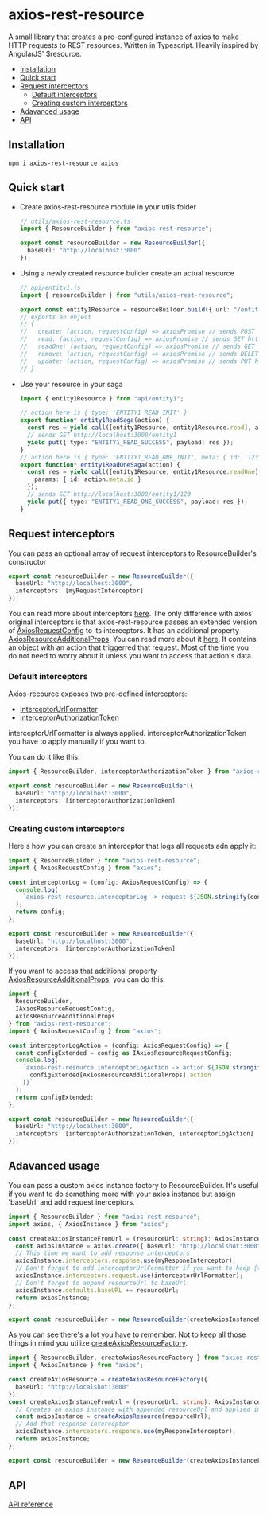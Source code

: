 # axios-rest-resource

A small library that creates a pre-configured instance of axios to make HTTP requests to REST resources. Written in Typescript. Heavily inspired by AngularJS' $resource.

<!-- START doctoc generated TOC please keep comment here to allow auto update -->
<!-- DON'T EDIT THIS SECTION, INSTEAD RE-RUN doctoc TO UPDATE -->
<!-- DON'T EDIT THIS SECTION, INSTEAD RE-RUN doctoc TO UPDATE -->

- [Installation](#installation)
- [Quick start](#quick-start)
- [Request interceptors](#request-interceptors)
  - [Default interceptors](#default-interceptors)
  - [Creating custom interceptors](#creating-custom-interceptors)
- [Adavanced usage](#adavanced-usage)
- [API](#api)

<!-- END doctoc generated TOC please keep comment here to allow auto update -->

## Installation

```
npm i axios-rest-resource axios
```

## Quick start

- Create axios-rest-resource module in your utils folder

  ```ts
  // utils/axios-rest-resource.ts
  import { ResourceBuilder } from "axios-rest-resource";

  export const resourceBuilder = new ResourceBuilder({
    baseUrl: "http://localhost:3000"
  });
  ```

- Using a newly created resource builder create an actual resource

  ```ts
  // api/entity1.js
  import { resourceBuilder } from "utils/axios-rest-resource";

  export const entity1Resource = resourceBuilder.build({ url: "/entity1" });
  // exports an object
  // {
  //   create: (action, requestConfig) => axiosPromise // sends POST http://localhost:3000/entity1,
  //   read: (action, requestConfig) => axiosPromise // sends GET http://localhost:3000/entity1,
  //   readOne: (action, requestConfig) => axiosPromise // sends GET http://localhost:3000/entity1/{id},
  //   remove: (action, requestConfig) => axiosPromise // sends DELETE http://localhost:3000/entity1/{id},
  //   update: (action, requestConfig) => axiosPromise // sends PUT http://localhost:3000/entity1/{id}
  // }
  ```

- Use your resource in your saga

  ```ts
  import { entity1Resource } from "api/entity1";

  // action here is { type: 'ENTITY1_READ_INIT' }
  export function* entity1ReadSaga(action) {
    const res = yield call([entity1Resource, entity1Resource.read], action);
    // sends GET http://localhost:3000/entity1
    yield put({ type: "ENTITY1_READ_SUCCESS", payload: res });
  }
  // action here is { type: 'ENTITY1_READ_ONE_INIT', meta: { id: '123'} }
  export function* entity1ReadOneSaga(action) {
    const res = yield call([entity1Resource, entity1Resource.readOne], action, {
      params: { id: action.meta.id }
    });
    // sends GET http://localhost:3000/entity1/123
    yield put({ type: "ENTITY1_READ_ONE_SUCCESS", payload: res });
  }
  ```

## Request interceptors

You can pass an optional array of request interceptors to ResourceBuilder's constructor

```ts
export const resourceBuilder = new ResourceBuilder({
  baseUrl: "http://localhost:3000",
  interceptors: [myRequestInterceptor]
});
```

You can read more about interceptors [here](https://github.com/axios/axios#interceptors). The only difference with axios' original interceptors is that axios-rest-resource passes an extended version of [AxiosRequestConfig](https://github.com/axios/axios#request-config) to its interceptors. It has an additional property [AxiosResourceAdditionalProps](docs/api/README.md#axiosresourceadditionalprops). You can read more about it [here](docs/interfaces/iaxiosresourcerequestconfig.md). It contains an object with an action that triggerred that request. Most of the time you do not need to worry about it unless you want to access that action's data.

### Default interceptors

Axios-recource exposes two pre-defined interceptors:

- [interceptorUrlFormatter](docs/api/README.md#interceptorurlformatter)
- [interceptorAuthorizationToken](docs/api/README.md#interceptorauthorizationtoken)

interceptorUrlFormatter is always applied. interceptorAuthorizationToken you have to apply manually if you want to.

You can do it like this:

```ts
import { ResourceBuilder, interceptorAuthorizationToken } from "axios-rest-resource";

export const resourceBuilder = new ResourceBuilder({
  baseUrl: "http://localhost:3000",
  interceptors: [interceptorAuthorizationToken]
});
```

### Creating custom interceptors

Here's how you can create an interceptor that logs all requests adn apply it:

```ts
import { ResourceBuilder } from "axios-rest-resource";
import { AxiosRequestConfig } from "axios";

const interceptorLog = (config: AxiosRequestConfig) => {
  console.log(
    `axios-rest-resource.interceptorLog -> request ${JSON.stringify(config)}`
  );
  return config;
};

export const resourceBuilder = new ResourceBuilder({
  baseUrl: "http://localhost:3000",
  interceptors: [interceptorAuthorizationToken]
});
```

If you want to access that additional property [AxiosResourceAdditionalProps](docs/api/README.md#axiosresourceadditionalprops), you can do this:

```ts
import {
  ResourceBuilder,
  IAxiosResourceRequestConfig,
  AxiosResourceAdditionalProps
} from "axios-rest-resource";
import { AxiosRequestConfig } from "axios";

const interceptorLogAction = (config: AxiosRequestConfig) => {
  const configExtended = config as IAxiosResourceRequestConfig;
  console.log(
    `axios-rest-resource.interceptorLogAction -> action ${JSON.stringify(
      configExtended[AxiosResourceAdditionalProps].action
    )}`
  );
  return configExtended;
};

export const resourceBuilder = new ResourceBuilder({
  baseUrl: "http://localhost:3000",
  interceptors: [interceptorAuthorizationToken, interceptorLogAction]
});
```

## Adavanced usage

You can pass a custom axios instance factory to ResourceBuilder. It's useful if you want to do something more with your axios instance but assign 'baseUrl' and add request inerceptors.

```ts
import { ResourceBuilder } from "axios-rest-resource";
import axios, { AxiosInstance } from "axios";

const createAxiosInstanceFromUrl = (resourceUrl: string): AxiosInstance => {
  const axiosInstance = axios.create({ baseUrl: "http://localshot:3000" });
  // This time we want to add response interceptors
  axiosInstance.interceptors.response.use(myResponeInterceptor);
  // Don't forget to add interceptorUrlFormatter if you want to keep {token} replacement in urls
  axiosInstance.interceptors.request.use(interceptorUrlFormatter);
  // Don't forget to append resourceUrl to baseUrl
  axiosInstance.defaults.baseURL += resourceUrl;
  return axiosInstance;
};

export const resourceBuilder = new ResourceBuilder(createAxiosInstanceFromUrl);
```

As you can see there's a lot you have to remember. Not to keep all those things in mind you utilize [createAxiosResourceFactory](docs/api/README.md#createaxiosresourcefactory).

```ts
import { ResourceBuilder, createAxiosResourceFactory } from "axios-rest-resource";
import { AxiosInstance } from "axios";

const createAxiosResource = createAxiosResourceFactory({
  baseUrl: "http://localshot:3000"
});
const createAxiosInstanceFromUrl = (resourceUrl: string): AxiosInstance => {
  // Creates an axios instance with appended resourceUrl and applied interceptorUrlFormatter. You can pass an additional array of request interceptors just like with ResourceBuilder. In fact ResourceBuilder uses this very function uner the hood.
  const axiosInstance = createAxiosResource(resourceUrl);
  // Add that response interceptor
  axiosInstance.interceptors.response.use(myResponeInterceptor);
  return axiosInstance;
};

export const resourceBuilder = new ResourceBuilder(createAxiosInstanceFromUrl);
```

## API

[API reference](docs/api/README.md)
